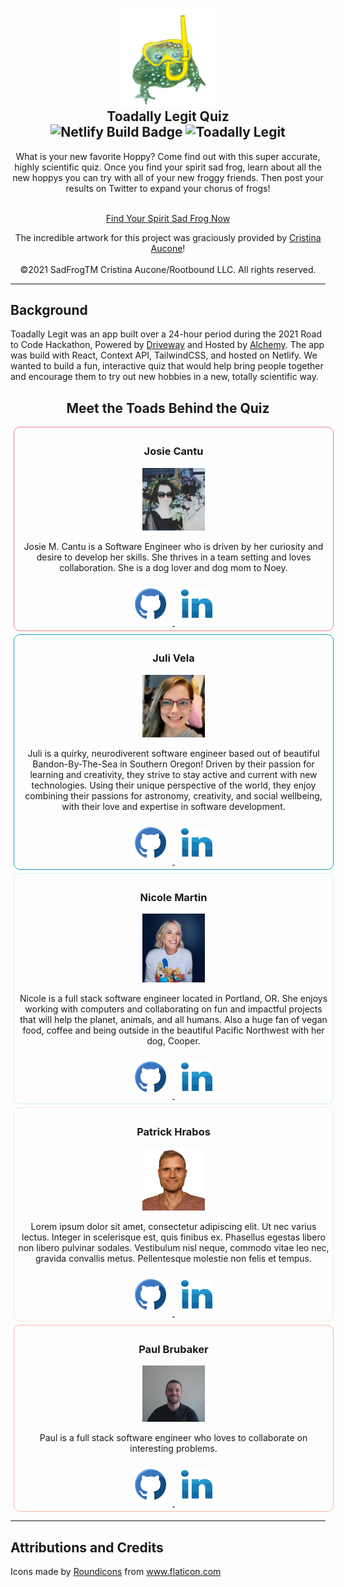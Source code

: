 <p align="center" style="margin-bottom: 0px !important;">
<img src="./src/assets/froggy1.png" width=150 alt="sad swimming frog"/>
</p>
<h2 align="center" style="margin-top: 0px;">
Toadally Legit Quiz<br>
<img src="https://img.shields.io/netlify/07bfbb82-694e-4302-8bdc-2b9af72621f9?color=189ab4&style=plastic" alt="Netlify Build Badge" />
<img src="https://img.shields.io/static/v1?label=Toadally&message=Legit&color=189ab4&style=plastic" alt="Toadally Legit" />
</h2>

<div align="center">
What is your new favorite Hoppy? Come find out with this super accurate, highly scientific quiz. Once you find your spirit sad frog, learn about all the new hoppys you can try with all of your new froggy friends. Then post your results on Twitter to expand your chorus of frogs!
<br><br>

[Find Your Spirit Sad Frog Now](https://toadally-legit-quiz.netlify.app/)

The incredible artwork for this project was graciously provided by [Cristina Aucone](http://www.cristinaaucone.com/)!
<br>
<br>
©2021 SadFrogTM Cristina Aucone/Rootbound LLC. All rights reserved.

</div>

<hr color="#189ab4" />

## Background

Toadally Legit was an app built over a 24-hour period during the 2021 Road to Code Hackathon, Powered by [Driveway](https://www.driveway.com) and Hosted by [Alchemy](https://www.alchemycodelab.com). The app was build with React, Context API, TailwindCSS, and hosted on Netlify. We wanted to build a fun, interactive quiz that would help bring people together and encourage them to try out new hobbies in a new, totally scientific way.

<div align="center" style="flex-direction: row">

## Meet the Toads Behind the Quiz

<div align="center" style="border: solid 1px #ef7c8e; border-radius: 10px; width: 500px; padding: 5px; margin: 5px;">
<h3>Josie Cantu</h3>
<img src="./src/assets/josie.jpeg" alt="Josie Cantu" width=100 />
<p>Josie M. Cantu is a Software Engineer who is driven by her curiosity and desire to develop her skills. She thrives in a team setting and loves collaboration. She is a dog lover and dog mom to Noey.</p>

<a href="https://github.com/JosieMCantu">
<img style="width: 50px; padding: 10px;" src="./src/assets/github.png" />
</a>
<a href="https://www.linkedin.com/in/josiemcantu">
<img style="width: 50px; padding: 10px;" src="./src/assets/linkedin.png" />
</a>

</div>

<div align="center" style="border: solid 1px #189ab4; border-radius: 10px; width: 500px; padding: 5px; margin: 5px;">
<h3>Juli Vela</h3>
<img src="./src/assets/juli.jpg" alt="Juli Vela" width=100 />
<p>Juli is a quirky, neurodiverent software engineer based out of beautiful Bandon-By-The-Sea in Southern Oregon! Driven by their passion for learning and creativity, they strive to stay active and current with new technologies. Using their unique perspective of the world, they enjoy combining their passions for astronomy, creativity, and social wellbeing, with their love and expertise in software development.</p>

<a href="https://github.com/juliannevela">
<img style="width: 50px; padding: 10px;" src="./src/assets/github.png" />
</a>
<a href="https://www.linkedin.com/in/juliannevela">
<img style="width: 50px; padding: 10px;" src="./src/assets/linkedin.png" />
</a>

</div>

<div align="center" style="border: solid 1px #d4f1f4; border-radius: 10px; width: 500px; padding: 5px; margin: 5px;">
<h3>Nicole Martin</h3>
<img src="./src/assets/nicole.png" alt="Nicole Martin" width=100 />
<p>Nicole is a full stack software engineer located in Portland, OR. She enjoys working with computers and collaborating on fun and impactful projects that will help the planet, animals, and all humans. Also a huge fan of vegan food, coffee and being outside in the beautiful Pacific Northwest with her dog, Cooper.</p>

<a href="https://github.com/nicole-m-martin">
<img style="width: 50px; padding: 10px;" src="./src/assets/github.png" />
</a>
<a href="https://www.linkedin.com/in/nicolemartinpdx/">
<img style="width: 50px; padding: 10px;" src="./src/assets/linkedin.png" />
</a>

</div>

<div align="center" style="border: solid 1px #fae8e0; border-radius: 10px; width: 500px; padding: 5px; margin: 5px;">
<h3>Patrick Hrabos</h3>
<img src="./src/assets/patrick.jpg" alt="Patrick Hrabos" width=100 />
<p>Lorem ipsum dolor sit amet, consectetur adipiscing elit. Ut nec varius lectus. Integer in scelerisque est, quis finibus ex. Phasellus egestas libero non libero pulvinar sodales. Vestibulum nisl neque, commodo vitae leo nec, gravida convallis metus. Pellentesque molestie non felis et tempus.</p>

<a href="https://github.com/phrabos">
<img style="width: 50px; padding: 10px;" src="./src/assets/github.png" />
</a>
<a href="https://www.linkedin.com/in/patrick-hrabos/">
<img style="width: 50px; padding: 10px;" src="./src/assets/linkedin.png" />
</a>

</div>

<div align="center" style="border: solid 1px #fcb5ac; border-radius: 10px; width: 500px; padding: 5px; margin: 5px;">
<h3>Paul Brubaker</h3>
<img src="./src/assets/paul.jpg" alt="Paul Brubaker" width=100 />
<p>Paul is a full stack software engineer who loves to collaborate on interesting problems.</p>

<a href="https://github.com/p-brubaker">
<img style="width: 50px; padding: 10px;" src="./src/assets/github.png" />
</a>
<a href="https://www.linkedin.com/in/paul-brubaker-a94597176/">
<img style="width: 50px; padding: 10px;" src="./src/assets/linkedin.png" />
</a>

</div>

</div>

<hr color="#d8a7b1"/>

## Attributions and Credits

<div>Icons made by <a href="https://www.flaticon.com/authors/roundicons" title="Roundicons">Roundicons</a> from <a href="https://www.flaticon.com/" title="Flaticon">www.flaticon.com</a></div>
